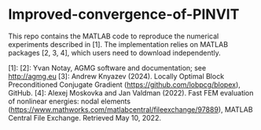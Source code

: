# Improved-convergence-of-PINVIT

This repo contains the MATLAB code to reproduce the numerical experiments described in [1]. The implementation relies on MATLAB packages [2, 3, 4], which users need to download independently.


[1]:
[2]: Yvan Notay, AGMG software and documentation; see http://agmg.eu
[3]: Andrew Knyazev (2024). Locally Optimal Block Preconditioned Conjugate Gradient (https://github.com/lobpcg/blopex), GitHub.
[4]: Alexej Moskovka and Jan Valdman (2022). Fast FEM evaluation of nonlinear energies: nodal elements (https://www.mathworks.com/matlabcentral/fileexchange/97889), MATLAB Central File Exchange. Retrieved May 10, 2022.

